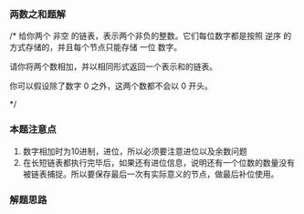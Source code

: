 ###  两数之和题解 
 
/* 
  给你两个 非空 的链表，表示两个非负的整数。它们每位数字都是按照 逆序 的方式存储的，并且每个节点只能存储 一位 数字。

  请你将两个数相加，并以相同形式返回一个表示和的链表。

  你可以假设除了数字 0 之外，这两个数都不会以 0 开头。
 
*/ 

### 本题注意点 
 1.  数字相加时为10进制，进位，所以必须要注意进位以及余数问题
 2.  在长短链表都执行完毕后，如果还有进位信息，说明还有一个位数的数量没有被链表捕捉。所以要保存最后一次有实际意义的节点，做最后补位使用。


### 解题思路